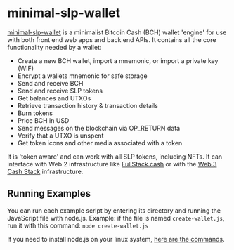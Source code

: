 # minimal-slp-wallet

[minimal-slp-wallet](https://www.npmjs.com/package/minimal-slp-wallet) is a minimalist Bitcoin Cash (BCH) wallet 'engine' for use with both front end web apps and back end APIs. It contains all the core functionality needed by a wallet:

- Create a new BCH wallet, import a mnemonic, or import a private key (WIF)
- Encrypt a wallets mnemonic for safe storage
- Send and receive BCH
- Send and receive SLP tokens
- Get balances and UTXOs
- Retrieve transaction history & transaction details
- Burn tokens
- Price BCH in USD
- Send messages on the blockchain via OP_RETURN data
- Verify that a UTXO is unspent
- Get token icons and other media associated with a token

It is 'token aware' and can work with all SLP tokens, including NFTs. It can interface with Web 2 infrastructure like [FullStack.cash](https://fullstack.cash) or with the [Web 3 Cash Stack](https://cashstack.info) infrastructure.

## Running Examples
You can run each example script by entering its directory and running the JavaScript file with node.js. Example: if the file is named `create-wallet.js`, run it with this command: `node create-wallet.js`

If you need to install node.js on your linux system, [here are the commands](https://gist.github.com/christroutner/a39f656850dc022b60f25c9663dd1cdd#install-nodejs).